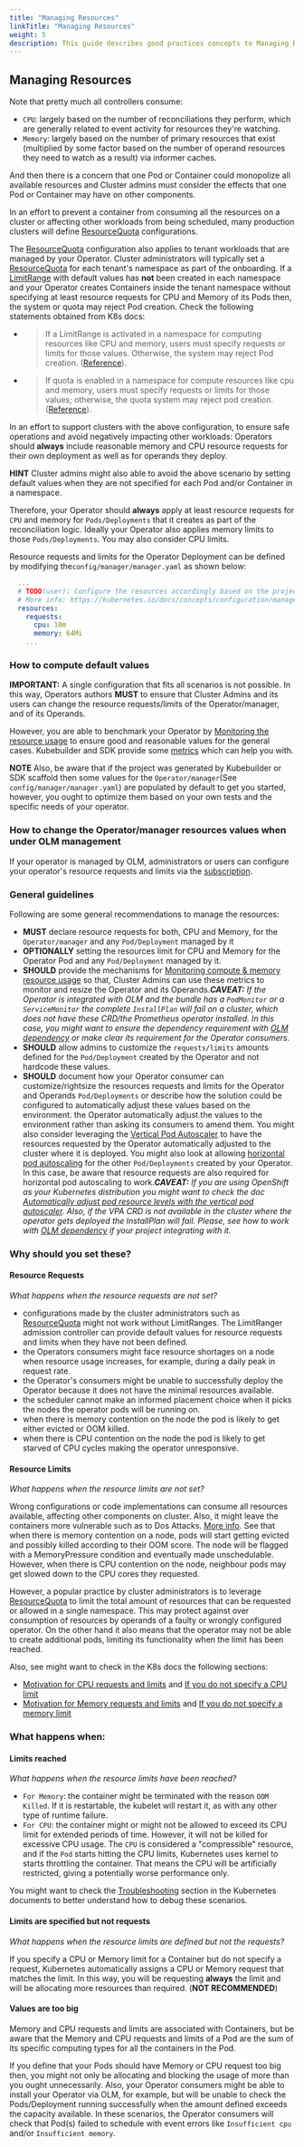 ```yaml
---
title: "Managing Resources"
linkTitle: "Managing Resources"
weight: 5
description: This guide describes good practices concepts to Managing Resources.
---
```


## Managing Resources

Note that pretty much all controllers consume:

- `CPU`: largely based on the number of reconciliations they perform, which are generally related to event activity for resources they're watching.
- `Memory`: largely based on the number of primary resources that exist (multiplied by some factor based on the number of operand resources they need to watch as a result) via informer caches.

And then there is a concern that one Pod or Container could monopolize all available resources and Cluster admins must 
consider the effects that one Pod or Container may have on other components. 

In an effort to prevent a container from consuming all the resources on a cluster or affecting other workloads
from being scheduled, many production clusters will define [ResourceQuota][k8s-resources-quotas] configurations.

The [ResourceQuota][k8s-resources-quotas] configuration also applies to tenant workloads that are managed by
your Operator. Cluster administrators will typically set a [ResourceQuota][k8s-resources-quotas] for each
tenant's namespace as part of the onboarding. If a [LimitRange][k8s-limit-range] with default values
has **not** been created in each namespace and your Operator creates Containers inside the tenant
namespace without specifying at least resource requests for CPU and Memory of its Pods then,
the system or quota may reject Pod creation.
Check the following statements obtained from K8s docs:

- > If a LimitRange is activated in a namespace for computing resources like CPU and memory, users must specify requests or limits for those values. Otherwise, the system may reject Pod creation. ([Reference][k8s-limit-range]).
- > If quota is enabled in a namespace for compute resources like cpu and memory, users must specify requests or limits for those values; otherwise, the quota system may reject pod creation. ([Reference][k8s-resources-quotas]).

In an effort to support clusters with the above configuration, to ensure safe operations and avoid negatively
impacting other workloads: Operators should **always** include reasonable memory and CPU resource requests for their own deployment as well as for operands they deploy. 

**HINT** Cluster admins might also able to avoid the above scenario by setting default values when they are not specified for each Pod and/or Container in a namespace.  

Therefore, your Operator should **always** apply at least resource requests for `CPU` and
memory for `Pods/Deployments` that it creates as part of the reconciliation logic. Ideally your
Operator also applies memory limits to those `Pods/Deployments`. You may also consider CPU limits.

Resource requests and limits for the Operator Deployment can be defined by modifying the`config/manager/manager.yaml`
as shown below:

```yml
  ...
  # TODO(user): Configure the resources accordingly based on the project requirements.
  # More info: https://kubernetes.io/docs/concepts/configuration/manage-resources-containers/
  resources:
    requests:
      cpu: 10m
      memory: 64Mi
    ...
```

### How to compute default values

**IMPORTANT:** A single configuration that fits all scenarios is not possible. 
In this way, Operators authors **MUST** to ensure that Cluster Admins and its users can change the 
resource requests/limits of the Operator/manager, and of its Operands.

However, you are able to benchmark your Operator by [Monitoring the resource usage][k8s-metrics] 
to ensure good and reasonable values for the general cases. Kubebuilder and SDK provide some 
[metrics][kb-metrics] which can help you with.

**NOTE** Also, be aware that if the project was generated by Kubebuilder or SDK scaffold
then some values for the `Operator/manager`(See `config/manager/manager.yaml`)
are populated by default to get you started, however, you ought to optimize them based 
on your own tests and the specific needs of your operator.

### How to change the Operator/manager resources values when under OLM management

If your operator is managed by OLM, administrators or users can configure your operator's resource requests and limits
via the [subscription][olm-subscriptions]. 

### General guidelines

Following are some general recommendations to manage the resources:

- **MUST** declare resource requests for both, CPU and Memory, for the `Operator/manager`  and any `Pod/Deployment` managed by it
- **OPTIONALLY** setting the resources limit for CPU and Memory for the Operator Pod and any `Pod/Deployment` managed by it.
- **SHOULD** provide the mechanisms for [Monitoring compute & memory resource usage][k8s-metrics] so that, 
Cluster Admins can use these metrics to monitor and resize the Operator and its Operands._**CAVEAT:** If the Operator 
is integrated with OLM and the bundle has a `PodMonitor` or a `ServiceMonitor` the complete `InstallPlan` 
will fail on a cluster, which does not have these CRD/the Prometheus operator installed. In this case, 
you might want to ensure the dependency requirement with [OLM dependency][olm-dep] or make clear
its requirement for the Operator consumers._
- **SHOULD** allow admins to customize the `requests/limits` amounts defined for the `Pod/Deployment`
  created by the Operator and not hardcode these values.
- **SHOULD** document how your Operator consumer can customize/rightsize the resources requests and limits for the
Operator and Operands `Pod/Deployments` or describe how the solution could be configured to automatically adjust these values based on the environment.
the Operator automatically adjust the values to the environment rather than asking its consumers to amend them.
You might also consider leveraging the [Vertical Pod Autoscaler][k8s-vertical-pod-scaling] to have the resources requested by the Operator
automatically adjusted to the cluster where it is deployed. You might also
look at allowing [horizontal pod autoscaling][k8s-autoscaling] for the other `Pod/Deployments` created by your Operator.
In this case, be aware that resource requests are also required for horizontal pod autoscaling to work._**CAVEAT:** If you are using OpenShift as your Kubernetes distribution you might want to check the
doc [Automatically adjust pod resource levels with the vertical pod autoscaler][ocp-pod-scaling]. Also, if the VPA CRD 
is not available in the cluster where the operator gets deployed the InstallPlan will fail. 
Please, see how to work with [OLM dependency][olm-dep] if your project integrating with it._

### Why should you set these?

#### Resource Requests

_What happens when the resource requests are not set?_

- configurations made by the cluster administrators such as [ResourceQuota][k8s-resources-quotas] might not work without LimitRanges. The LimitRanger admission controller can provide default values for resource requests and limits when they have not been defined.
- the Operators consumers might face resource shortages on a node when resource usage increases, for example, during a daily peak in request rate.
- the Operator's consumers might be unable to successfully deploy the Operator because it does not have the minimal resources available.
- the scheduler cannot make an informed placement choice when it picks the nodes the operator pods will be running on.
- when there is memory contention on the node the pod is likely to get either evicted or OOM killed.
- when there is CPU contention on the node the pod is likely to get starved of CPU cycles making the operator unresponsive.

#### Resource Limits

_What happens when the resource limits are not set?_

Wrong configurations or code implementations can consume all resources available, affecting other components on cluster.
Also, it might leave the containers more vulnerable such as to Dos Attacks. [More info][docker-security]. See that when there is memory
contention on a node, pods will start getting evicted and possibly killed according to their OOM score. The node will be flagged with a
MemoryPressure condition and eventually made unschedulable. However, when there is CPU contention on the node, neighbour pods may
get slowed down to the CPU cores they requested.

However, a popular practice by cluster administrators is to leverage [ResourceQuota][k8s-resources-quotas] to limit
the total amount of resources that can be requested or allowed in a single namespace.
This may protect against over consumption of resources by operands of a faulty or wrongly configured operator.
On the other hand it also means that the operator may not be able to create additional pods,
limiting its functionality when the limit has been reached.

Also, see might want to check in the K8s docs the following sections:
- [Motivation for CPU requests and limits][k8s-motivations] and [If you do not specify a CPU limit][k8s-missing-cpu-limits]
- [Motivation for Memory requests and limits][k8s-motivations-memory] and [If you do not specify a memory limit][k8s-missing-memory-limits]

### What happens when:

#### Limits reached

_What happens when the resource limits have been reached?_

- `For Memory`: the container might be terminated with the reason `OOM Killed`. If it is restartable, the kubelet will
  restart it, as with any other type of runtime failure.
- `For CPU`: the container might or might not be allowed to exceed its CPU limit for extended periods of time. However, 
it will not be killed for excessive CPU usage. The `CPU` is considered a "compressible" resource,
and if the `Pod` starts hitting the CPU limits, Kubernetes uses kernel to starts throttling the container.
That means the CPU will be artificially restricted, giving a potentially worse performance only.

You might want to check the [Troubleshooting][k8s-troubleshooting] section in the Kubernetes documents to better
understand how to debug these scenarios.

#### Limits are specified but not requests

_What happens when the resource limits are defined but not the requests?_

If you specify a CPU or Memory limit for a Container but do not specify a request, 
Kubernetes automatically assigns a CPU or Memory request that matches the limit. 
In this way, you will be requesting **always** the limit and will be allocating 
more resources than required. (**NOT RECOMMENDED**)

#### Values are too big

Memory and CPU requests and limits are associated with Containers, but be aware that the Memory and CPU 
requests and limits of a Pod are the sum of its specific computing types for all the containers in the Pod. 

If you define that your Pods should have Memory or CPU request too big then, you might not only be allocating and 
blocking the usage of more than you ought unnecessarily. Also, your Operator consumers might be able to install 
your Operator via OLM, for example, but will be unable to check the Pods/Deployment running successfully 
when the amount defined exceeds the capacity available. In these scenarios, the Operator consumers 
will check that Pod(s) failed to schedule with event errors like `Insufficient cpu` and/or `Insufficient memory`. 

[olm-docs]: /docs/olm-integration/
[k8s-limit-range]: https://kubernetes.io/docs/concepts/policy/limit-range/
[k8s-resources-quotas]: https://kubernetes.io/docs/concepts/policy/resource-quotas/
[k8s-requests-limits]: https://kubernetes.io/docs/concepts/configuration/manage-resources-containers/#requests-and-limits
[k8s-ingress-controllers]: https://kubernetes.io/docs/concepts/services-networking/ingress-controllers/
[olm]: https://github.com/operator-framework/operator-lifecycle-manager
[k8s-metrics]: https://kubernetes.io/docs/concepts/configuration/manage-resources-containers/#monitoring-compute-memory-resource-usage
[k8s-autoscaling]: https://kubernetes.io/docs/tasks/run-application/horizontal-pod-autoscale/#support-for-resource-metrics
[k8s-vertical-pod-scaling]: https://github.com/kubernetes/autoscaler/tree/master/vertical-pod-autoscaler
[ocp-pod-scaling]: https://docs.openshift.com/container-platform/4.9/nodes/pods/nodes-pods-vertical-autoscaler.html
[kb-metrics]: https://book.kubebuilder.io/reference/metrics.html
[olm-subscriptions]: https://github.com/operator-framework/operator-lifecycle-manager/blob/master/doc/design/subscription-config.md#resources
[docker-security]: https://cheatsheetseries.owasp.org/cheatsheets/Docker_Security_Cheat_Sheet.html#rule-7-limit-resources-memory-cp[%E2%80%A6]le-descriptors-processes-restarts
[k8s-troubleshooting]: https://kubernetes.io/docs/concepts/configuration/manage-resources-containers/#troubleshooting
[olm-dep]: https://olm.operatorframework.io/docs/concepts/olm-architecture/dependency-resolution/
[k8s-motivations]: https://kubernetes.io/docs/tasks/configure-pod-container/assign-cpu-resource/#motivation-for-cpu-requests-and-limits
[k8s-missing-cpu-limits]: https://kubernetes.io/docs/tasks/configure-pod-container/assign-cpu-resource/#if-you-do-not-specify-a-cpu-limit
[k8s-missing-memory-limits]: https://kubernetes.io/docs/tasks/configure-pod-container/assign-memory-resource/#if-you-do-not-specify-a-memory-limit
[k8s-motivations-memory]: https://kubernetes.io/docs/tasks/configure-pod-container/assign-memory-resource/#motivation-for-memory-requests-and-limits